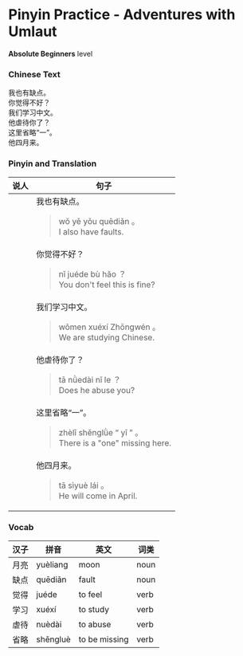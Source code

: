 # Pinyin Practice - Adventures with Umlaut
**Absolute Beginners** level
### Chinese Text
我也有缺点。<br />你觉得不好？<br />我们学习中文。<br />他虐待你了？<br />这里省略“一”。<br />他四月来。

### Pinyin and Translation
|说人|句子|
|----|----|
||我也有缺点。<blockquote>wǒ yě yǒu quēdiǎn 。<br />I also have faults.</blockquote>|
||你觉得不好？<blockquote>nǐ juéde bù hǎo ？<br />You don't feel this is fine?</blockquote>|
||我们学习中文。<blockquote>wǒmen xuéxí Zhōngwén 。<br />We are studying Chinese.</blockquote>|
||他虐待你了？<blockquote>tā nǜedài nǐ le ？<br />Does he abuse you?</blockquote>|
||这里省略“一”。<blockquote>zhèlǐ shěnglǜe “ yī ” 。<br />There is a "one" missing here.</blockquote>|
||他四月来。<blockquote>tā sìyuè lái 。<br />He will come in April.</blockquote>|
### Vocab
|汉子|拼音|英文|词类|
|----|----|----|----|
|月亮|yuèliang|moon|noun|
|缺点|quēdiǎn|fault|noun|
|觉得|juéde|to feel|verb|
|学习|xuéxí|to study|verb|
|虐待|nuèdài|to abuse|verb|
|省略|shěngluè|to be missing|verb|